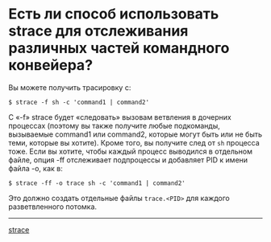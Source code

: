 # Есть ли способ использовать strace для отслеживания различных частей командного конвейера?

Вы можете получить трасировку с:

```console
$ strace -f sh -c 'command1 | command2'
```

С «-f» strace будет «следовать» вызовам ветвления в дочерних процессах (поэтому вы также получите любые подкоманды, вызываемые command1 или command2, которые могут быть или не быть теми, которые вы хотите). Кроме того, вы получите след от `sh` процесса тоже. Если вы хотите, чтобы каждый процесс выводился в отдельном файле, опция -ff отслеживает подпроцессы и добавляет PID к имени файла -o, как в:

```cosnole
$ strace -ff -o trace sh -c 'command1 | command2'
```

Это должно создать отдельные файлы `trace.<PID>` для каждого разветвленного потомка.
**********
[strace](/tags/strace.md)
